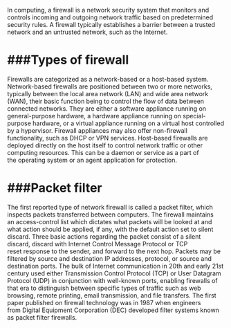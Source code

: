 In computing, a firewall is a network security system that monitors and controls incoming and outgoing network traffic based on predetermined security rules. A firewall typically establishes a barrier between a trusted network and an untrusted network, such as the Internet.

###Types of firewall
===================

Firewalls are categorized as a network-based or a host-based system. Network-based firewalls are positioned between two or more networks, typically between the local area network (LAN) and wide area network (WAN), their basic function being to control the flow of data between connected networks. They are either a software appliance running on general-purpose hardware, a hardware appliance running on special-purpose hardware, or a virtual appliance running on a virtual host controlled by a hypervisor. Firewall appliances may also offer non-firewall functionality, such as DHCP or VPN services. Host-based firewalls are deployed directly on the host itself to control network traffic or other computing resources. This can be a daemon or service as a part of the operating system or an agent application for protection.

###Packet filter
==================

The first reported type of network firewall is called a packet filter, which inspects packets transferred between computers. The firewall maintains an access-control list which dictates what packets will be looked at and what action should be applied, if any, with the default action set to silent discard. Three basic actions regarding the packet consist of a silent discard, discard with Internet Control Message Protocol or TCP reset response to the sender, and forward to the next hop. Packets may be filtered by source and destination IP addresses, protocol, or source and destination ports. The bulk of Internet communication in 20th and early 21st century used either Transmission Control Protocol (TCP) or User Datagram Protocol (UDP) in conjunction with well-known ports, enabling firewalls of that era to distinguish between specific types of traffic such as web browsing, remote printing, email transmission, and file transfers.
The first paper published on firewall technology was in 1987 when engineers from Digital Equipment Corporation (DEC) developed filter systems known as packet filter firewalls.

